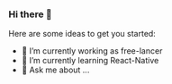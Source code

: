 ### Hi there 👋

Here are some ideas to get you started:

- 🔭 I’m currently working as free-lancer
- 🌱 I’m currently learning React-Native
- 💬 Ask me about ...


